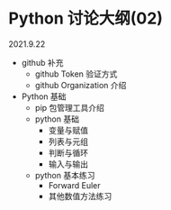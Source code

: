 # Python 讨论大纲(02)
2021.9.22

- github 补充
  - github Token 验证方式
  - github Organization 介绍
- Python 基础
  - pip 包管理工具介绍
  - python 基础
    - 变量与赋值
    - 列表与元组
    - 判断与循环
    - 输入与输出
  - python 基本练习
    - Forward Euler
    - 其他数值方法练习
